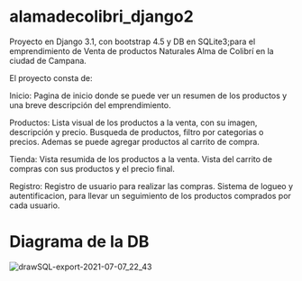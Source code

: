 # alamadecolibri_django2

Proyecto en Django 3.1, con bootstrap 4.5 y DB en SQLite3;para el emprendimiento de Venta de 
productos Naturales Alma de Colibrí en la ciudad de Campana.

El proyecto consta de:

Inicio:
  Pagina de inicio donde se puede ver un resumen de los productos y una breve descripción del emprendimiento.

Productos:
  Lista visual de los productos a la venta, con su imagen, descripción y precio. Busqueda de productos, filtro por categorias o precios. Ademas se puede agregar productos
  al carrito de compra.
  
Tienda:
  Vista resumida de los productos a la venta. Vista del carrito de compras con sus productos y el precio final.

Registro:
  Registro de usuario para realizar las compras. Sistema de logueo y autentificacion, para llevar un seguimiento de 
  los productos comprados por cada usuario.
  
# Diagrama de la DB
![drawSQL-export-2021-07-07_22_43](https://user-images.githubusercontent.com/35976464/124849267-d2287800-df74-11eb-96e9-f395d6a0711f.png)

